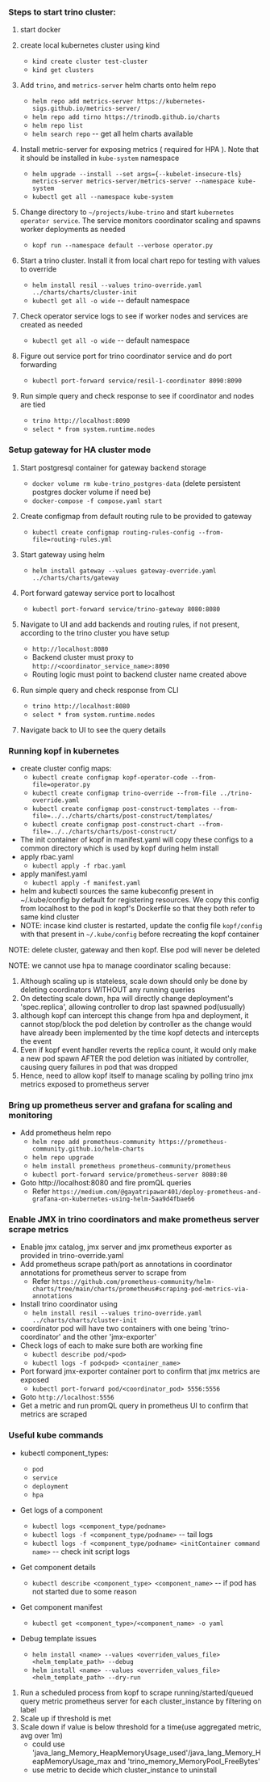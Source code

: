 ### Steps to start trino cluster:
1. start docker
2. create local kubernetes cluster using kind
    - `kind create cluster test-cluster`
    - `kind get clusters`
3. Add `trino`, and `metrics-server` helm charts onto helm repo
    - `helm repo add metrics-server https://kubernetes-sigs.github.io/metrics-server/`
    - `helm repo add tirno https://trinodb.github.io/charts`
    - `helm repo list`
    - `helm search repo` -- get all helm charts available
   
4. Install metric-server for exposing metrics ( required for HPA ). Note that it should be installed in `kube-system` namespace
    - `helm upgrade --install --set args={--kubelet-insecure-tls} metrics-server metrics-server/metrics-server --namespace kube-system`
    - `kubectl get all --namespace kube-system`

5. Change directory to `~/projects/kube-trino` and start `kubernetes operator service`. The service monitors coordinator scaling and spawns worker deployments as needed
    - `kopf run --namespace default --verbose operator.py`

6. Start a trino cluster. Install it from local chart repo for testing with values to override
    - `helm install resil --values trino-override.yaml ../charts/charts/cluster-init`
    - `kubectl get all -o wide` -- default namespace

7. Check operator service logs to see if worker nodes and services are created as needed
    - `kubectl get all -o wide` -- default namespace 

6. Figure out service port for trino coordinator service and do port forwarding
    - `kubectl port-forward service/resil-1-coordinator 8090:8090`

7. Run simple query and check response to see if coordinator and nodes are tied
    - `trino http://localhost:8090`
    - `select * from system.runtime.nodes`


### Setup gateway for HA cluster mode
1. Start postgresql container for gateway backend storage
    - `docker volume rm kube-trino_postgres-data` (delete persistent postgres docker volume if need be)
    - `docker-compose -f compose.yaml start`
    

2. Create configmap from default routing rule to be provided to gateway
    - `kubectl create configmap routing-rules-config --from-file=routing-rules.yml`

3. Start gateway using helm
    - `helm install gateway --values gateway-override.yaml ../charts/charts/gateway`

4. Port forward gateway service port to localhost
    - `kubectl port-forward service/trino-gateway 8080:8080`

5. Navigate to UI and add backends and routing rules, if not present, according to the trino cluster you have setup
    - `http://localhost:8080`
    - Backend cluster must proxy to `http://<coordinator_service_name>:8090`
    - Routing logic must point to backend cluster name created above

6. Run simple query and check response from CLI
    - `trino http://localhost:8080`
    - `select * from system.runtime.nodes`

7. Navigate back to UI to see the query details


### Running kopf in kubernetes
- create cluster config maps:
  - `kubectl create configmap kopf-operator-code --from-file=operator.py`
  - `kubectl create configmap trino-override --from-file ../trino-override.yaml`
  - `kubectl create configmap post-construct-templates --from-file=../../charts/charts/post-construct/templates/`
  - `kubectl create configmap post-construct-chart --from-file=../../charts/charts/post-construct/`
- The init container of kopf in manifest.yaml will copy these configs to a common directory which is used by kopf during helm install
- apply rbac.yaml
  - `kubectl apply -f rbac.yaml`
- apply manifest.yaml
  - `kubectl apply -f manifest.yaml`
- helm and kubectl sources the same kubeconfig present in ~/.kube/config by default for registering resources. We copy this config from localhost
    to the pod in kopf's Dockerfile so that they both refer to same kind cluster
- NOTE: incase kind cluster is restarted, update the config file `kopf/config` with that present in `~/.kube/config` before recreating the kopf container

NOTE: delete cluster, gateway and then kopf. Else pod will never be deleted

NOTE: we cannot use hpa to manage coordinator scaling because:
1. Although scaling up is stateless, scale down should only be done by deleting coordinators WITHOUT any running queries
2. On detecting scale down, hpa will directly change deployment's 'spec.replica', allowing controller to drop last spawned pod(usually)
3. although kopf can intercept this change from hpa and deployment, it cannot stop/block the pod deletion by controller as the change would have already been implemented by the time kopf detects and intercepts the event
4. Even if kopf event handler reverts the replica count, it would only make a new pod spawn AFTER the pod deletion was initiated by controller, causing query failures in pod that was dropped
5. Hence, need to allow kopf itself to manage scaling by polling trino jmx metrics exposed to prometheus server


### Bring up prometheus server and grafana for scaling and monitoring
- Add prometheus helm repo
  - `helm repo add prometheus-community https://prometheus-community.github.io/helm-charts`
  - `helm repo upgrade`
  - `helm install prometheus prometheus-community/prometheus`
  - `kubectl port-forward service/prometheus-server 8080:80`
- Goto http://localhost:8080 and fire promQL queries
  - Refer `https://medium.com/@gayatripawar401/deploy-prometheus-and-grafana-on-kubernetes-using-helm-5aa9d4fbae66`


### Enable JMX in trino coordinators and make prometheus server scrape metrics 
- Enable jmx catalog, jmx server and jmx prometheus exporter as provided in trino-override.yaml
- Add prometheus scrape path/port as annotations in coordinator annotations for prometheus server to scrape from
  - Refer `https://github.com/prometheus-community/helm-charts/tree/main/charts/prometheus#scraping-pod-metrics-via-annotations`
- Install trino coordinator using
  - `helm install resil --values trino-override.yaml ../charts/charts/cluster-init`
- coordinator pod will have two containers with one being 'trino-coordinator' and the other 'jmx-exporter'
- Check logs of each to make sure both are working fine
  - `kubectl describe pod/<pod>`
  - `kubectl logs -f pod<pod> <container_name>`
- Port forward jmx-exporter container port to confirm that jmx metrics are exposed
  - `kubectl port-forward pod/<coordinator_pod> 5556:5556`
- Goto `http://localhost:5556`
- Get a metric and run promQL query in prometheus UI to confirm that metrics are scraped


### Useful kube commands
- kubectl component_types:
  - `pod`
  - `service`
  - `deployment`
  - `hpa`
  
- Get logs of a component
  - `kubectl logs <component_type/podname>`
  - `kubectl logs -f <component_type/podname>` -- tail logs
  - `kubectl logs -f <component_type/podname> <initContainer command name>` -- check init script logs
- Get component details
  - `kubectl describe <component_type> <component_name>` -- if pod has not started due to some reason
- Get component manifest
  - `kubectl get <component_type>/<component_name> -o yaml`
- Debug template issues
  - `helm install <name> --values <overriden_values_file> <helm_template_path> --debug`
  - `helm install <name> --values <overriden_values_file> <helm_template_path> --dry-run`
  


[//]: # (TODO)
1. Run a scheduled process from kopf to scrape running/started/queued query metric prometheus server for each cluster_instance by filtering on label
2. Scale up if threshold is met
3. Scale down if value is below threshold for a time(use aggregated metric, avg over 1m)
    - could use 'java_lang_Memory_HeapMemoryUsage_used'/java_lang_Memory_HeapMemoryUsage_max and 'trino_memory_MemoryPool_FreeBytes'
    - use metric to decide which cluster_instance to uninstall

